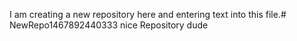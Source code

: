 I am creating a new repository here and entering text into this file.# NewRepo1467892440333
nice Repository dude
